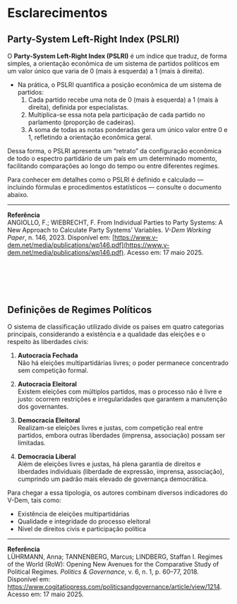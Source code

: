 # Esclarecimentos

## Party-System Left-Right Index (PSLRI)

O **Party-System Left-Right Index (PSLRI)** é um índice que traduz, de forma simples, a orientação econômica de um sistema de partidos políticos em um valor único que varia de 0 (mais à esquerda) a 1 (mais à direita).  

* Na prática, o PSLRI quantifica a posição econômica de um sistema de partidos:
    1. Cada partido recebe uma nota de 0 (mais à esquerda) a 1 (mais à direita), definida por especialistas.
    2. Multiplica-se essa nota pela participação de cada partido no parlamento (proporção de cadeiras).
    3. A soma de todas as notas ponderadas gera um único valor entre 0 e 1, refletindo a orientação econômica geral.

Dessa forma, o PSLRI apresenta um “retrato” da configuração econômica de todo o espectro partidário de um país em um determinado momento, facilitando comparações ao longo do tempo ou entre diferentes regimes.

Para conhecer em detalhes como o PSLRI é definido e calculado — incluindo fórmulas e procedimentos estatísticos — consulte o documento abaixo.

---

**Referência**  
ANGIOLLO, F.; WIEBRECHT, F. From Individual Parties to Party Systems: A New Approach to Calculate Party Systems’ Variables. *V-Dem Working Paper*, n. 146, 2023. Disponível em: [https://www.v-dem.net/media/publications/wp146.pdf](https://www.v-dem.net/media/publications/wp146.pdf). Acesso em: 17 maio 2025.  

<br><br>
---

## Definições de Regimes Políticos

O sistema de classificação utilizado divide os países em quatro categorias principais, considerando a existência e a qualidade das eleições e o respeito às liberdades civis:

1. **Autocracia Fechada**  
   Não há eleições multipartidárias livres; o poder permanece concentrado sem competição formal.

2. **Autocracia Eleitoral**  
   Existem eleições com múltiplos partidos, mas o processo não é livre e justo: ocorrem restrições e irregularidades que garantem a manutenção dos governantes.

3. **Democracia Eleitoral**  
   Realizam-se eleições livres e justas, com competição real entre partidos, embora outras liberdades (imprensa, associação) possam ser limitadas.

4. **Democracia Liberal**  
   Além de eleições livres e justas, há plena garantia de direitos e liberdades individuais (liberdade de expressão, imprensa, associação), cumprindo um padrão mais elevado de governança democrática.

Para chegar a essa tipologia, os autores combinam diversos indicadores do V-Dem, tais como: <br>
- Existência de eleições multipartidárias  
- Qualidade e integridade do processo eleitoral  
- Nível de direitos civis e participação política  

---

**Referência**  
LÜHRMANN, Anna; TANNENBERG, Marcus; LINDBERG, Staffan I. Regimes of the World (RoW): Opening New Avenues for the Comparative Study of Political Regimes. *Politics & Governance*, v. 6, n. 1, p. 60–77, 2018. Disponível em: https://www.cogitatiopress.com/politicsandgovernance/article/view/1214. Acesso em: 17 maio 2025.